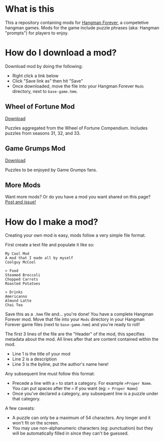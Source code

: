 # What is this

This a repository containing mods for [Hangman Forever](https://notexplosive.itch.io/hangman), a competetive hangman games. Mods for the game include puzzle phrases (aka: Hangman "prompts") for players to enjoy.

# How do I download a mod?

Download mod by doing the following:

- Right click a link below
- Click "Save link as" then hit "Save"
- Once downloaded, move the file into your Hangman Forever `Mods` directory, next to `base-game.hmm`.

## Wheel of Fortune Mod

[Download](https://raw.githubusercontent.com/notexplosive/hangman-mods/main/wof-31-32-33.hmm)

Puzzles aggregated from the Wheel of Fortune Compendium. Includes puzzles from seasons 31, 32, and 33.

## Game Grumps Mod

[Download](https://raw.githubusercontent.com/notexplosive/hangman-mods/main/game-grumps.hmm)

Puzzles to be enjoyed by Game Grumps fans.

## More Mods

Want more mods? Or do you have a mod you want shared on this page? [Post and issue!](https://github.com/notexplosive/hangman-mods/issues)

# How do I make a mod?

Creating your own mod is easy, mods follow a very simple file format.

First create a text file and populate it like so:

```
My Cool Mod
A mod that I made all by myself
Coolguy McCool

> Food
Steamed Broccoli
Chopped Carrots
Roasted Potatoes

> Drinks
Americanno
Almond Latte
Chai Tea
```

Save this as a `.hmm` file and... you're done! You have a complete Hangman Forever mod. Move that file into your `Mods` directory in your Hangman Forever game files (next to `base-game.hmm`) and you're ready to roll!

The first 3 lines of the file are the "Header" of the mod, this specifies metadata about the mod. All lines after that are content contained within the mod.

- Line 1 is the title of your mod
- Line 2 is a description
- Line 3 is the byline, put the author's name here!

Any subsequent line must follow this format:

- Precede a line with a `>` to start a category. For example `>Proper Name`. You can put spaces after the `>` if you want (eg: `> Proper Name`)
- Once you've declared a category, any subsequent line is a puzzle under that category.

A few caveats:

- A puzzle can only be a maximum of 54 characters. Any longer and it won't fit on the screen.
- You may use non-alphanumeric characters (eg: punctuation) but they will be automatically filled in since they can't be guessed.
